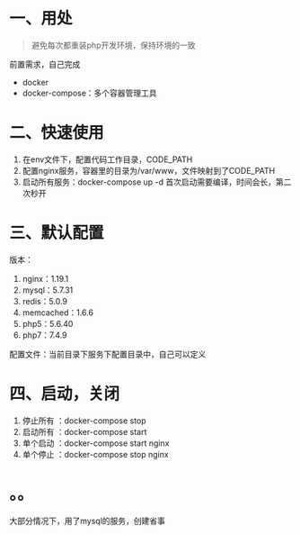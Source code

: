 # 一、用处
> 避免每次都重装php开发环境，保持环境的一致

前置需求，自己完成

- docker
- docker-compose：多个容器管理工具

# 二、快速使用

1. 在env文件下，配置代码工作目录，CODE_PATH
2. 配置nginx服务，容器里的目录为/var/www，文件映射到了CODE_PATH
3. 启动所有服务：docker-compose up -d
    首次启动需要编译，时间会长，第二次秒开

# 三、默认配置

版本：

1. nginx：1.19.1
2. mysql：5.7.31
3. redis：5.0.9
4. memcached：1.6.6
5. php5：5.6.40
6. php7：7.4.9

配置文件：当前目录下服务下配置目录中，自己可以定义


# 四、启动，关闭

1. 停止所有 ：docker-compose stop
2. 启动所有 ：docker-compose start
3. 单个启动 ：docker-compose start nginx
4. 单个停止 ：docker-compose stop nginx

# 。。

大部分情况下，用了mysql的服务，创建省事
